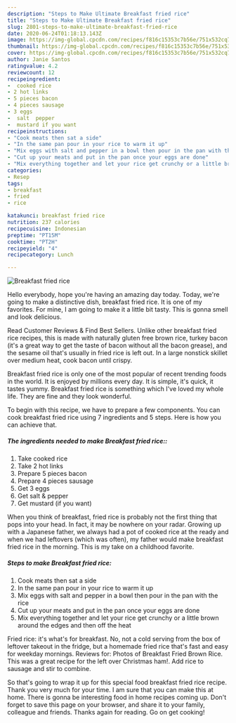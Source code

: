 ```yaml
---
description: "Steps to Make Ultimate Breakfast fried rice"
title: "Steps to Make Ultimate Breakfast fried rice"
slug: 2801-steps-to-make-ultimate-breakfast-fried-rice
date: 2020-06-24T01:18:13.143Z
image: https://img-global.cpcdn.com/recipes/f816c15353c7b56e/751x532cq70/breakfast-fried-rice-recipe-main-photo.jpg
thumbnail: https://img-global.cpcdn.com/recipes/f816c15353c7b56e/751x532cq70/breakfast-fried-rice-recipe-main-photo.jpg
cover: https://img-global.cpcdn.com/recipes/f816c15353c7b56e/751x532cq70/breakfast-fried-rice-recipe-main-photo.jpg
author: Janie Santos
ratingvalue: 4.2
reviewcount: 12
recipeingredient:
-  cooked rice
- 2 hot links
- 5 pieces bacon
- 4 pieces sausage
- 3 eggs
-  salt  pepper
-  mustard if you want
recipeinstructions:
- "Cook meats then sat a side"
- "In the same pan pour in your rice to warm it up"
- "Mix eggs with salt and pepper in a bowl then pour in the pan with the rice"
- "Cut up your meats and put in the pan once your eggs are done"
- "Mix everything together and let your rice get crunchy or a little brown around the edges and then off the heat"
categories:
- Resep
tags:
- breakfast
- fried
- rice

katakunci: breakfast fried rice
nutrition: 237 calories
recipecuisine: Indonesian
preptime: "PT15M"
cooktime: "PT2H"
recipeyield: "4"
recipecategory: Lunch

---
```



![Breakfast fried rice](https://img-global.cpcdn.com/recipes/f816c15353c7b56e/751x532cq70/breakfast-fried-rice-recipe-main-photo.jpg)

Hello everybody, hope you're having an amazing day today. Today, we're going to make a distinctive dish, breakfast fried rice. It is one of my favorites. For mine, I am going to make it a little bit tasty. This is gonna smell and look delicious.

Read Customer Reviews &amp; Find Best Sellers. Unlike other breakfast fried rice recipes, this is made with naturally gluten free brown rice, turkey bacon (it&#39;s a great way to get the taste of bacon without all the bacon grease), and the sesame oil that&#39;s usually in fried rice is left out. In a large nonstick skillet over medium heat, cook bacon until crispy.

Breakfast fried rice is only one of the most popular of recent trending foods in the world. It is enjoyed by millions every day. It is simple, it's quick, it tastes yummy. Breakfast fried rice is something which I've loved my whole life. They are fine and they look wonderful.


To begin with this recipe, we have to prepare a few components. You can cook breakfast fried rice using 7 ingredients and 5 steps. Here is how you can achieve that.

##### The ingredients needed to make Breakfast fried rice::

1. Take  cooked rice
1. Take 2 hot links
1. Prepare 5 pieces bacon
1. Prepare 4 pieces sausage
1. Get 3 eggs
1. Get  salt &amp; pepper
1. Get  mustard (if you want)


When you think of breakfast, fried rice is probably not the first thing that pops into your head. In fact, it may be nowhere on your radar. Growing up with a Japanese father, we always had a pot of cooked rice at the ready and when we had leftovers (which was often), my father would make breakfast fried rice in the morning. This is my take on a childhood favorite. 

##### Steps to make Breakfast fried rice:

1. Cook meats then sat a side
1. In the same pan pour in your rice to warm it up
1. Mix eggs with salt and pepper in a bowl then pour in the pan with the rice
1. Cut up your meats and put in the pan once your eggs are done
1. Mix everything together and let your rice get crunchy or a little brown around the edges and then off the heat


Fried rice: it&#39;s what&#39;s for breakfast. No, not a cold serving from the box of leftover takeout in the fridge, but a homemade fried rice that&#39;s fast and easy for weekday mornings. Reviews for: Photos of Breakfast Fried Brown Rice. This was a great recipe for the left over Christmas ham!. Add rice to sausage and stir to combine. 

So that's going to wrap it up for this special food breakfast fried rice recipe. Thank you very much for your time. I am sure that you can make this at home. There is gonna be interesting food in home recipes coming up. Don't forget to save this page on your browser, and share it to your family, colleague and friends. Thanks again for reading. Go on get cooking!
